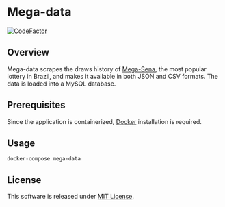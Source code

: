# **Mega-data**

[![CodeFactor](https://www.codefactor.io/repository/github/dilsonlira/mega-data/badge)](https://www.codefactor.io/repository/github/dilsonlira/mega-data)

## Overview

Mega-data scrapes the draws history of [Mega-Sena](http://loterias.caixa.gov.br/wps/portal/loterias/landing/megasena/res/id=historicoHTML/c=cacheLevelPage/=/), the most popular lottery in Brazil, and makes it available in both JSON and CSV formats. The data is loaded into a MySQL database.

## Prerequisites

Since the application is containerized, [Docker](https://docs.docker.com/get-docker/) installation is required.

## Usage

```docker-compose mega-data ```

## License
This software is released under [MIT License](LICENSE).


